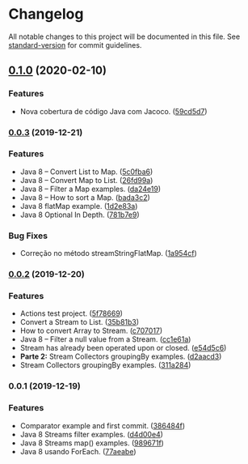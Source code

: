 # Changelog

All notable changes to this project will be documented in this file. See [standard-version](https://github.com/conventional-changelog/standard-version) for commit guidelines.

## [0.1.0](https://github.com/danielso2007/somejava8examples/compare/v0.0.3...v0.1.0) (2020-02-10)


### Features

* Nova cobertura de código Java com Jacoco. ([59cd5d7](https://github.com/danielso2007/somejava8examples/commit/59cd5d7574acb204264d0bb20db8ab7ef34d352c))

### [0.0.3](https://github.com/danielso2007/somejava8examples/compare/v0.0.2...v0.0.3) (2019-12-21)


### Features

* Java 8 – Convert List to Map. ([5c0fba6](https://github.com/danielso2007/somejava8examples/commit/5c0fba684ef5676200ff31f410c9d8ce5e0cef0b))
* Java 8 – Convert Map to List. ([26fd99a](https://github.com/danielso2007/somejava8examples/commit/26fd99a02f224d10b6cd4127ab84540889cfb313))
* Java 8 – Filter a Map examples. ([da24e19](https://github.com/danielso2007/somejava8examples/commit/da24e19267e97cb81e6915f4673f049ce37b4673))
* Java 8 – How to sort a Map. ([bada3c2](https://github.com/danielso2007/somejava8examples/commit/bada3c2c1b4ba2f1d5069331a96f489a70963a2b))
* Java 8 flatMap example. ([1d2e83a](https://github.com/danielso2007/somejava8examples/commit/1d2e83a0c274f69ab03f8fa382240ff7c0966a08))
* Java 8 Optional In Depth. ([781b7e9](https://github.com/danielso2007/somejava8examples/commit/781b7e9d3c4c4a451de5f36c3514dcd577e247c0))


### Bug Fixes

* Correção no método streamStringFlatMap. ([1a954cf](https://github.com/danielso2007/somejava8examples/commit/1a954cfb5fb108b8341618f0c7afbed9e8a9e448))

### [0.0.2](https://github.com/danielso2007/somejava8examples/compare/v0.0.1...v0.0.2) (2019-12-20)


### Features

* Actions test project. ([5f78669](https://github.com/danielso2007/somejava8examples/commit/5f7866924c8edfe9ebfcf37c7d336306d5422fa0))
* Convert a Stream to List. ([35b81b3](https://github.com/danielso2007/somejava8examples/commit/35b81b35b4d7fe8c56e311f5f648f4be9557da22))
* How to convert Array to Stream. ([c707017](https://github.com/danielso2007/somejava8examples/commit/c707017c200460c07ee0c11361e4abb524fe4d23))
* Java 8 – Filter a null value from a Stream. ([cc1e61a](https://github.com/danielso2007/somejava8examples/commit/cc1e61a2ef6309e5afb0562b7c079077aa77c06d))
* Stream has already been operated upon or closed. ([e54d5c6](https://github.com/danielso2007/somejava8examples/commit/e54d5c6cc07e4a228cf9210a034f580aee236873))
* **Parte 2:** Stream Collectors groupingBy examples. ([d2aacd3](https://github.com/danielso2007/somejava8examples/commit/d2aacd3c6082a9b06b378dc4cdbcf4fcd9c8fd32))
* Stream Collectors groupingBy examples. ([311a284](https://github.com/danielso2007/somejava8examples/commit/311a2842f58d44aa79ef473a94a2e4101cea49ea))

### 0.0.1 (2019-12-19)


### Features

* Comparator example and first commit. ([386484f](https://github.com/danielso2007/somejava8examples/commit/386484ff0b23f7e776589d0f6566e118efe3eeff))
* Java 8 Streams filter examples. ([d4d00e4](https://github.com/danielso2007/somejava8examples/commit/d4d00e45aa525341f14bec01a45c193227c9922e))
* Java 8 Streams map() examples. ([989671f](https://github.com/danielso2007/somejava8examples/commit/989671f9577fd9bcaed1c758a98f63ba2ccfaedf))
* Java 8 usando ForEach. ([77aeabe](https://github.com/danielso2007/somejava8examples/commit/77aeabec935056a4e256913d9443a8caffd7680e))
